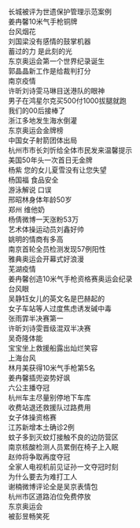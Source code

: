 长城被评为世遗保护管理示范案例  
姜冉馨10米气手枪铜牌  
台风烟花  
刘国梁没有感情的鼓掌机器  
蓄过的力 是此刻的光  
东京奥运会第一个世界纪录诞生  
郭晶晶新工作是给裁判打分  
南京疫情  
许昕刘诗雯马琳目送港队的眼神  
男子在鸿星尔克买500付1000拔腿就跑  
我们的00后接棒了  
浙江多地发生海水倒灌  
东京奥运会金牌榜  
中国女子射箭团体出局  
杭州市市长刘忻给全体市民发来温馨提示  
美国50年头一次首日无金牌  
杨紫 您的女儿夏雪没有让您失望  
杨国福 食品安全  
游泳解说 口误  
邢昭林身体年龄50岁  
郑州 维他奶  
杨倩微博一天涨粉53万  
艺术体操运动员刘鑫好帅  
姚明的情商有多高  
南京首轮全员检测发现57例阳性  
雅典奥运会开幕式好浪漫  
芜湖疫情  
姜冉馨创造10米气手枪资格赛奥运会纪录  
台风眼  
吴静钰女儿的英文名是巴赫起的  
女子车站等人过度焦虑诱发碱中毒  
张雨霏半决赛第一  
许昕刘诗雯晋级混双半决赛  
吴奇隆体能  
宝宝坐上救援船露出灿烂笑容  
上海台风  
林月美获得10米气手枪第5名  
姜冉馨插兜姿势好飒  
六公主播夺冠  
杭州车主尽量别停地下车库  
收费站退还救援队过路费用  
女子体操资格赛  
江苏新增本土确诊2例  
蚊子多到灭蚊灯接触不良的边防营区  
南京核酸检测人员累倒在椅子上入眠  
赵帅将争取再度夺冠  
全家人电视机前见证孙一文夺冠时刻  
为什么要去为难打工人  
谢楠微博评论全是吴京表情包  
杭州市区道路泊位免费停放  
东京奥运会  
被彭昱畅笑死  
